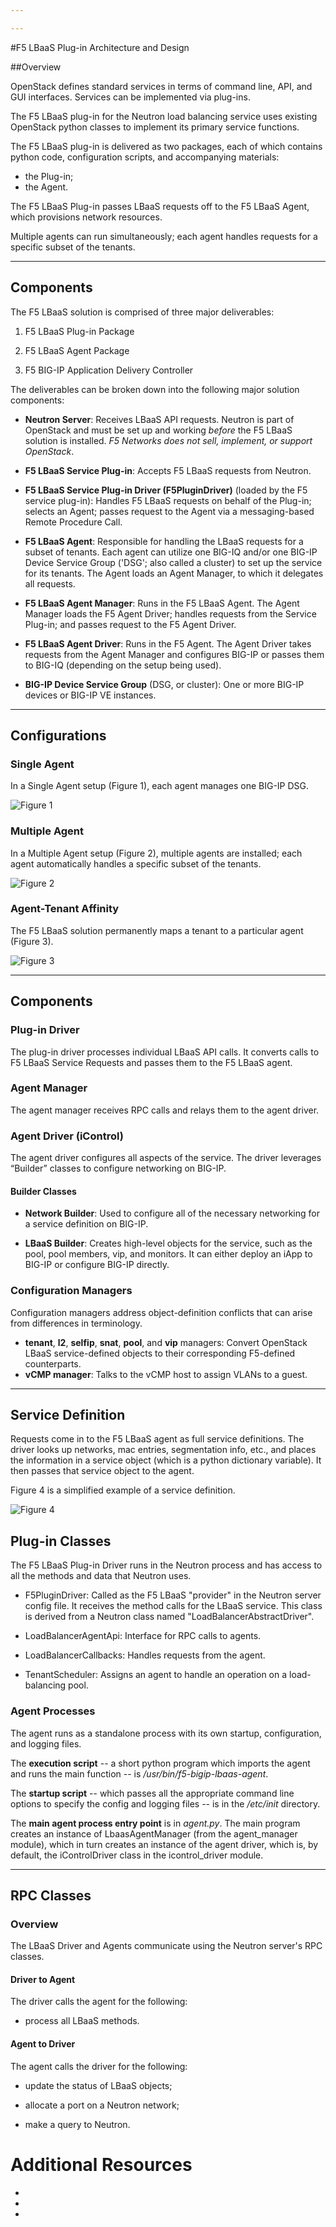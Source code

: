 ```yaml
---

---
```


#F5 LBaaS Plug-in Architecture and Design

##Overview

OpenStack defines standard services in terms of command line, API, and
GUI interfaces. Services can be implemented via plug-ins. 

The F5 LBaaS plug-in for the Neutron load balancing service uses existing OpenStack python classes to implement its primary service functions.

The F5 LBaaS plug-in is delivered as two packages, each of which contains python code, configuration scripts, and accompanying materials: 

-   the Plug-in; 
-   the Agent. 

The F5 LBaaS Plug-in passes LBaaS requests off to the F5 LBaaS Agent, which provisions network resources. 

Multiple agents can run simultaneously; each agent handles requests for a specific subset of the tenants.
_____________

## Components

The F5 LBaaS solution is comprised of three major deliverables:

 1. F5 LBaaS Plug-in Package

 2. F5 LBaaS Agent Package

 3. F5 BIG-IP Application Delivery Controller

The deliverables can be broken down into the following major solution
components:

 -   **Neutron Server**: Receives LBaaS API requests. Neutron is part of OpenStack and must be set up and working *before* the F5 LBaaS solution is installed. *F5 Networks does not sell, implement, or support OpenStack*.

 -   **F5 LBaaS Service Plug-in**: Accepts F5 LBaaS requests from Neutron.

 -   **F5 LBaaS Service Plug-in Driver (F5PluginDriver)** \(loaded by the F5 service plug-in\): Handles F5 LBaaS requests on behalf of the Plug-in; selects an Agent; passes request to the Agent via a messaging-based Remote Procedure Call.

 -   **F5 LBaaS Agent**: Responsible for handling the LBaaS requests for a subset of tenants. Each agent can utilize one BIG-IQ and/or one BIG-IP Device Service Group ('DSG'; also called a cluster) to set up the service for its tenants. The Agent loads an Agent Manager, to which it delegates all requests.

 -   **F5 LBaaS Agent Manager**: Runs in the F5 LBaaS Agent. The Agent Manager loads the F5 Agent Driver; handles  requests from the Service Plug-in; and passes request to the F5 Agent Driver.

 -   **F5 LBaaS Agent Driver**: Runs in the F5 Agent. The Agent Driver takes requests from the Agent Manager and configures BIG-IP or passes them to BIG-IQ \(depending on the setup being used\).

 -   **BIG-IP Device Service Group** \(DSG, or cluster\): One or more BIG-IP devices or BIG-IP VE instances.
__________________

## Configurations

### Single Agent

In a Single Agent setup \(Figure 1\), each agent manages one BIG-IP DSG. 

![](architecture_single-agent-diagram.png "Figure 1")

### Multiple Agent

In a Multiple Agent setup \(Figure 2\), multiple agents are installed; each agent automatically handles a specific subset of the tenants.

![](architecture_multi-agent-diagram.png "Figure 2")

### Agent-Tenant Affinity

The F5 LBaaS solution permanently maps a tenant to a particular agent \(Figure 3\).

![](architecture_agent-tenant-affinity.png "Figure 3")
_____________

## Components

### Plug-in Driver

The plug-in driver processes individual LBaaS API calls. It converts calls to F5 LBaaS Service Requests and passes them to the F5 LBaaS agent.

### Agent Manager

The agent manager receives RPC calls and relays them to the agent driver.

### Agent Driver \(iControl\)

The agent driver configures all aspects of the service. The driver leverages  “Builder” classes to configure networking on BIG-IP.

#### Builder Classes

  - **Network Builder**: Used to configure all of the necessary networking for a service definition on BIG-IP.

  - **LBaaS Builder**: Creates high-level objects for the service, such as the pool, pool members, vip, and monitors. It can either deploy an iApp to BIG-IP or configure BIG-IP directly. 

### Configuration Managers

Configuration managers address object-definition conflicts that can arise from differences in terminology. 
 
 - **tenant**, **l2**, **selfip**, **snat**, **pool**, and **vip** managers: Convert OpenStack LBaaS service-defined objects to their corresponding F5-defined counterparts. 
 - **vCMP manager**: Talks to the vCMP host to assign VLANs to a guest.
_____________

## Service Definition

Requests come in to the F5 LBaaS agent as full service definitions. The driver looks up networks, mac entries, segmentation info, etc., and places the information in a service object (which is a python dictionary variable). It then passes that service object to the agent.

Figure 4 is a simplified example of a service definition.

![](architecture_service-definition.png "Figure 4")


## Plug-in Classes

The F5 LBaaS Plug-in Driver runs in the Neutron process and has access
to all the methods and data that Neutron uses.

 - F5PluginDriver: Called as the F5 LBaaS "provider" in the Neutron server config file. It receives the method calls for the LBaaS service. This class is derived from a Neutron class named "LoadBalancerAbstractDriver".

 - LoadBalancerAgentApi: Interface for RPC calls to agents. 

 - LoadBalancerCallbacks: Handles requests from the agent.

 - TenantScheduler: Assigns an agent to handle an operation on a load-balancing pool.

### Agent Processes

The agent runs as a standalone process with its own startup, configuration, and logging files. 

The **execution script** -- a short python program which imports the agent and runs the main function -- is */usr/bin/f5-bigip-lbaas-agent*. 

The **startup script** -- which passes all the appropriate command line options to specify the config and logging files -- is in the */etc/init* directory.

The **main agent process entry point** is in *agent.py*. The main program
creates an instance of LbaasAgentManager (from the agent\_manager
module), which in turn creates an instance of the agent driver, which
is, by default, the iControlDriver class in the icontrol\_driver module.
_________________

## RPC Classes

### Overview

The LBaaS Driver and Agents communicate using the Neutron server's RPC classes.

#### Driver to Agent

The driver calls the agent for the following:

-  process all LBaaS methods.

#### Agent to Driver

The agent calls the driver for the following:

-  update the status of LBaaS objects;

-  allocate a port on a Neutron network;

-  make a query to Neutron.

# Additional Resources

-
-
-
